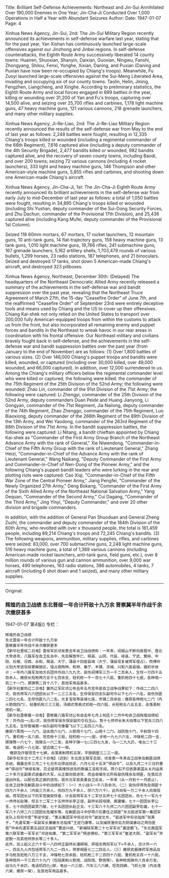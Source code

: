 Title: Brilliant Self-Defense Achievements: Northeast and Jin-Sui Annihilated Over 190,000 Enemies in One Year; Jin-Cha-Ji Conducted Over 1,000 Operations in Half a Year with Abundant Seizures
Author:
Date: 1947-01-07
Page: 4

Xinhua News Agency, Jin-Sui, 2nd: The Jin-Sui Military Region recently announced its achievements in self-defense warfare last year, stating that for the past year, Yan Xishan has continuously launched large-scale offensives against our Jinzhong and Jinbei regions. In self-defense counterattacks, the Eighth Route Army successively liberated 14 county towns: Huairen, Shuoxian, Shanyin, Daixian, Guoxian, Ningwu, Fanshi, Zhongyang, Shilou, Fenxi, Yonghe, Xixian, Daning, and Puxian (Daning and Puxian have now been re-occupied by Chiang's troops). Meanwhile, Fu Zuoyi launched large-scale offensives against the Sui-Meng Liberated Area, invading and occupying six of our county towns: Taolin, Helin, Jining, Fengzhen, Liangcheng, and Xinghe. According to preliminary statistics, the Eighth Route Army and local forces engaged in 899 battles in the year, killing or wounding over 31,200 of Yan and Fu's troops, capturing over 14,500 alive, and seizing over 25,700 rifles and carbines, 1,178 light machine guns, 47 heavy machine guns, 121 various cannons, 218 grenade launchers, and many other military supplies.

Xinhua News Agency, Ji-Re-Liao, 2nd: The Ji-Re-Liao Military Region recently announced the results of the self-defense war from May to the end of last year as follows: 2,248 battles were fought, resulting in 12,335 Chiang's troops killed or wounded (including a regimental commander of the 66th Regiment), 7,616 captured alive (including a deputy commander of the 4th Security Brigade), 2,477 bandits killed or wounded, 982 bandits captured alive, and the recovery of seven county towns, including Baodi, and over 200 towns; seizing 72 various cannons (including 4 rocket launchers), 333 light and heavy machine guns, 146 Thompson and other American-style machine guns, 5,855 rifles and carbines, and shooting down one American-made Chiang's aircraft.

Xinhua News Agency, Jin-Cha-Ji, 1st: The Jin-Cha-Ji Eighth Route Army recently announced its brilliant achievements in the self-defense war from early July to mid-December of last year as follows: a total of 1,050 battles were fought, resulting in 34,895 Chiang's troops killed or wounded (including Shi Yushan, deputy commander of the Sui-Dong Security Forces, and Zhu Dachun, commander of the Provisional 17th Division), and 25,436 captured alive (including Kang Mufei, deputy commander of the Provisional 1st Column).

Seized 118 60mm mortars, 67 mortars, 17 rocket launchers, 12 mountain guns, 10 anti-tank guns, 14 flat-trajectory guns, 158 heavy machine guns, 13 tank guns, 1,010 light machine guns, 19,766 rifles, 241 submachine guns, 167 grenade launchers, 5,162 artillery shells, 1,703,479 rounds of various bullets, 1,299 horses, 23 radio stations, 187 telephones, and 21 binoculars.
      Seized and destroyed 17 tanks, shot down 5 American-made Chiang's aircraft, and destroyed 323 pillboxes.

Xinhua News Agency, Northeast, December 30th: (Delayed) The headquarters of the Northeast Democratic Allied Army recently released a summary of the achievements in the self-defense war and bandit suppression over the past year, revealing that the Northeast Truce Agreement of March 27th, the 15-day "Ceasefire Order" of June 7th, and the reaffirmed "Ceasefire Order" of September 23rd were entirely deceptive tools and means used by Chiang and the US to cover up their offensives. Chiang Kai-shek not only relied on the United States to transport over 200,000 fully American-equipped troops from within the customs to attack us from the front, but also incorporated all remaining enemy and puppet forces and bandits in the Northeast to wreak havoc in our rear areas in coordination with his frontal offensive. Our Northeast military and civilians bravely fought back in self-defense, and the achievements in the self-defense war and bandit suppression battles over the past year (from January to the end of November) are as follows: (1) Over 1,800 battles of various sizes. (2) Over 146,000 Chiang's puppet troops and bandits were killed, wounded, or captured (including over 30,000 killed, over 49,000 wounded, and 66,000 captured). In addition, over 12,000 surrendered to us. Among the Chiang's military officers below the regimental commander level who were killed or captured, the following were killed: the commander of the 75th Regiment of the 25th Division of the 52nd Army; the following were wounded: Zhao Lin, commander of the 91st Division of the 71st Army; the following were captured: Li Zhengyi, commander of the 25th Division of the 52nd Army, deputy commanders Duan Peide and Huang Jianyong, Li Gongyan, commander of the 71st Regiment, Jia Nailong, deputy commander of the 74th Regiment, Zhao Zhenggo, commander of the 75th Regiment, Luo Biaoxiong, deputy commander of the 266th Regiment of the 89th Division of the 13th Army, and Wei Yaodong, commander of the 263rd Regiment of the 88th Division of the 71st Army. In the bandit suppression battles, the following were captured: Li Nitang, a bandit chieftain appointed by Chiang Kai-shek as "Commander of the First Army Group Branch of the Northeast Advance Army with the rank of General," Xie Niwendong, "Commander-in-Chief of the Fifth Army Group with the rank of Lieutenant General," Zhang Heizi, "Commander-in-Chief of the Advance Army with the rank of Lieutenant General," Wang Naikang, "Deputy Commander of the First Army and Commander-in-Chief of Nen-Dong of the Pioneer Army," and the following Chiang's puppet bandit leaders who were lurking in the rear and plotting riots were captured: Cao Xiqi, "Commander-in-Chief of the Fifth War Zone of the Central Pioneer Army," Jiang Pengfei, "Commander of the Newly Organized 27th Army," Deng Bokang, "Commander of the First Army of the Sixth Allied Army of the Northeast National Salvation Army," Yang Dequan, "Commander of the Second Army," Cui Dagang, "Commander of the Third Army," Jing Yinyi, "Deputy Commander," and over 20 other division and brigade commanders.

In addition, with the addition of General Pan Shuoduan and General Zheng Zuzhi, the commander and deputy commander of the 184th Division of the 60th Army, who revolted with over x thousand people, the total is 161,459 people, including 89,214 Chiang's troops and 72,245 Chiang's bandits. (3) The following weapons, ammunition, military supplies, rifles, and carbines were seized: 83,000, over 700 submachine guns, 2,248 light machine guns, 516 heavy machine guns, a total of 1,369 various cannons (including American-made rocket launchers, anti-tank guns, field guns, etc.), over 8 million rounds of various gun and cannon ammunition, over 9,000 war horses, 490 telephones, 163 radio stations, 386 automobiles, 4 tanks, 7 aircraft (including 6 shot down and 1 seized), and many other military supplies.



<hr /> 

Original: 


### 辉煌的自卫战绩  东北晋绥一年合计歼敌十九万余  晋察冀半年作战千余次缴获甚多

1947-01-07
第4版()
专栏：

    辉煌的自卫战绩
    东北晋绥一年合计歼敌十九万余
    晋察冀半年作战千余次缴获甚多
    【新华社晋绥二日电】晋绥军区顷发表去年自卫战战绩称：一年来，阎锡山不断向我晋中、晋北大举进攻，八路军在自卫反击中，先后解放怀仁、朔县、山阴、代县、崞县、宁武、繁峙、中阳、石楼、汾西、永和、隰县、大宁、蒲县十四座县城（大宁、蒲县现复被蒋军侵占）。而傅作义则大举进攻绥蒙解放区，侵占我陶林、和林、集宁、丰镇、凉城、兴和六座县城。据初步统计：一年内八路军及地方兵团共作战八九九次，毙伤阎傅军三万一千二百余人，生俘一万四千五百余人，缴获长短枪两万五千七百余支，轻机枪一千一百七十八挺，重机枪四十七挺，各种炮一百二十一门，掷弹筒二百十八个，其他军用品甚多。
    【新华社冀热辽二日电】冀热辽军区顷公布去年五月至年底自卫战争战果如下：作战二二四八次，毙伤蒋军六六团团长以下一二三三五名，生俘保安四支队副司令以下七六一六名，毙伤伪匪二四七七名，生俘伪匪九八二名，光复宝坻等县城七座，市镇二百余处；缴获各种炮七二门（内火箭炮四门），轻重机枪三三三挺，汤姆式等美式机枪一四六挺，长短枪五八五五支，击落美制蒋机一架。
    【新华社晋察冀一日电】晋察冀八路军顷公布自去年七月上旬迄十二月中旬自卫战辉煌战绩如下：共作战一○五○次，毙伤蒋军绥东保安副司令石玉山，暂十七师师长朱大纯等以下官兵三四八九五名，生俘暂编第一纵队副司令康暮飞以下二五四三六名。
    缴获六零炮一一八门，迫击炮六七门，火箭炮十七门，山炮十二门，战防炮十门，平射炮十四门，重机枪一五八挺，坦克枪十三挺，轻机枪一○一○挺，步枪一九七六六支，冲锋枪二四一支，掷弹筒一六七个，炮弹五一六二发，各种子弹一七○三四七九发，马一二九九匹，电台二十三部，电话机一八七部，望远镜二十一架。
      缴获及炸毁坦克十七辆，击落美制蒋机五架，平毁碉堡三二三一座。
    【新华社东北十二月三十日电】（迟到）东北民主联军总部，顷发表一年来自卫战争及剿匪战绩总结，揭露去年三月二十七日东北停战协定，六月七日十五天“停战令”，以及九月二十三日的重申“停战令”继续有效，完全是蒋美掩饰进攻的欺骗工具和手段。蒋介石不仅依靠美国从关内运来二十多万全副美式装备的大军，从正面向我进攻，而且收编东北所有敌伪残余及胡匪，在我后方逞凶作乱，以配合其正面的进攻。我东北军民英勇自卫反击，一年来（从一月到十一月底止），在自卫战争及剿匪战斗中的战绩如下：（一）大小战斗一千八百余次。（二）毙伤俘蒋伪及胡匪十四万六千余人（内毙三万余人，伤四万九千余人，俘六万六千），此外尚有一万二千余人向我投诚。蒋军团长以下的军官被毙俘者，计击毙蒋军五十二军廿五师七十五团团长，伤七十一军九十一师师长赵琳、俘五十二军二十五师师长李正谊，副师长段培德、黄建墉，七十一团团长李公言，七十四团团副贾乃隆，七十五团团长赵正戈，十三军八十九师二六六团团副罗彪雄，七十一军八十八师二六三团团长危耀东等。在剿匪战斗中俘蒋介石委任之胡匪“东北挺进军第一集团军支队上将司令官”李逆华堂，“第五集团军中将总司令”谢逆文东，“挺进军中将总指挥”张黑子，“先遣军第一军副军长兼嫩东总指挥”王逆乃康等，以及捕获潜伏后方阴谋暴动之蒋伪匪首“中央先遣军第五战区总指挥”曹逆兴岐，“新编陆军第二十七军军长”姜逆鹏飞，“东北救国军第六联军第一军军长”邓逆伯康、“第二军军长”杨逆德权，“第三军军长”崔逆大刚，“副军长”井逆殷一及其他师旅长等二十多人。
    此外，加上起义之六十军一八四师正副师长潘朔端、郑祖志两将军以下×千余人，总计共一六一、四五九人内包括蒋军八九二一四人，蒋家胡匪七二二四五人。（三）缴获武器弹药军用品及步马枪及短枪八万三千支，冲锋枪七百余挺，轻机枪二千二百四十八挺，重机枪五百一十六挺，各种炮共一千三百六十九门（包括美制火箭炮、战防炮、野炮等），各种枪炮弹共八百余万发，战马九千余匹，电话机四九○架，电台一六三部，汽车三八六辆，坦克四辆，飞机七架（内击落六架，缴获一架），及其他军用品甚多。
